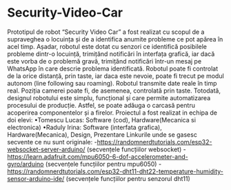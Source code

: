 # Security-Video-Car
Prototipul de robot “Security Video Car” a fost realizat cu scopul
de a supraveghea o locuința și de a identifica anumite probleme ce
pot apărea în acel timp. Așadar, robotul este dotat cu senzori ce
identifică posibilele probleme dintr-o locuință, trimițănd notificări
în interfața grafică, iar dacă este vorba de o problemă gravă,
trimițănd notificări într-un mesaj pe WhatsApp în care descrie
problema identificată. Robotul poate fi controlat de la orice
distanță, prin taste, iar daca este nevoie, poate fi trecut pe modul
autonom (line following sau roaming). Robotul transmite date
reale în timp real. Poziția camerei poate fi, de asemenea, controlată
prin taste.
Totodată, designul robotului este simplu, funcțional și care permite
automatizarea procesului de producție. Astfel, se poate adăuga o
carcasă pentru acoperirea componentelor și a firelor.
Proiectul a fost realizat in echipa de doi elevi:
•Tomescu Lucas: Software (cod), Hardware(Mecanica si electronica)
•Raduly Irina: Software (interfata grafica), Hardware(Mecanica), Design, Prezentare
Linkurile unde se gasesc secvente ce nu sunt originale:
-https://randomnerdtutorials.com/esp32-websocket-server-arduino/ (secvențele funcțiilor websocket)
-https://learn.adafruit.com/mpu6050-6-dof-accelerometer-and-gyro/arduino (secvențele funcțiilor pentru mpu6050)
-https://randomnerdtutorials.com/esp32-dht11-dht22-temperature-humidity-sensor-arduino-ide/ (secvențele funcțiilor pentru senzorul dht11)
